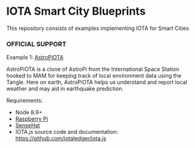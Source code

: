 # IOTA Smart City Blueprints

This repository consists of examples implementing IOTA for Smart Cities

### **OFFICIAL SUPPORT** ###

Example 1: [AstroPiOTA](../AsTroPiOTA/introduction/overview.md)

AstroPiOTA is a clone of AstroPi from the International Space Station hooked to MAM for keeping track of local environment data using the Tangle. Here on earth, AstroPiOTA helps us understand and report local weather and may aid in earthquake prediction.

Requirements:
- Node 8.9+
- [Raspberry Pi](https://www.raspberrypi.org/)
- [SenseHat](https://thepihut.com/products/raspberry-pi-sense-hat-astro-pi)
- IOTA.js source code and documentation: https://github.com/iotaledger/iota.js

